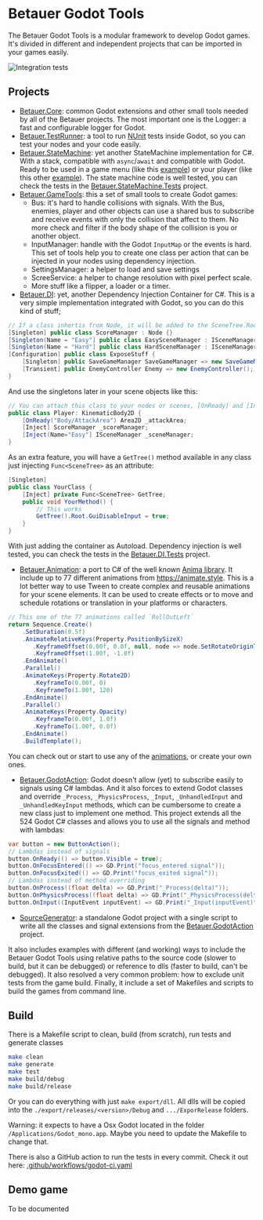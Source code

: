# Betauer Godot Tools
The Betauer Godot Tools is a modular framework to develop Godot games. It's divided in different and independent projects that can be imported in your games easily.
                     
![Integration tests](https://github.com/avilches/BetauerGodotTools/actions/workflows/godot-ci.yaml/badge.svg)

## Projects
- [Betauer.Core](Betauer.Core): common Godot extensions and other small tools needed by all of the Betauer projects. The most important one is the Logger: a fast and configurable logger for Godot.
- [Betauer.TestRunner](Betauer.TestRunner): a tool to run [NUnit](https://nunit.org/) tests inside Godot, so you can test your nodes and your code easily.
- [Betauer.StateMachine](Betauer.StateMachine): yet another StateMachine implementation for C#. With a stack, compatible with `async`/`await` and compatible with Godot. Ready to be used in a game menu (like this [example](DemoGame/Game/Managers/GameManager.cs)) or your player (like this other [example](DemoGame/Game/Character/Player/PlayerStateMachine.cs)).
The state machine code is well tested, you can check the tests in the [Betauer.StateMachine.Tests](Betauer.StateMachine.Tests) project.
- [Betauer.GameTools](Betauer.GameTools): this a set of small tools to create Godot games:
  - Bus: it's hard to handle collisions with signals. With the Bus, enemies, player and other objects can use a shared bus to subscribe and receive events with only the collision that affect to them. No more check and filter if the body shape of the collision is you or another object.
  - InputManager: handle with the Godot `InputMap` or the events is hard. This set of tools help you to create one class per action that can be injected in your
  nodes using dependency injection.
  - SettingsManager: a helper to load and save settings
  - ScreeService: a helper to change resolution with pixel perfect scale.
  - More stuff like a flipper, a loader or a timer.
- [Betauer.DI](Betauer.DI): yet, another Dependency Injection Container for C#.
This is a very simple implementation integrated with Godot, so you can do this kind of stuff;
```C#
// If a class inhertis from Node, it will be added to the SceneTree.Root like an autoload
[Singleton] public class ScoreManager : Node {}
[Singleton(Name = "Easy"] public class EasySceneManager : ISceneManager {}
[Singleton(Name = "Hard"] public class HardSceneManager : ISceneManager {}
[Configuration] public class ExposeStuff {
    [Singleton] public SaveGameManager SaveGameManager => new SaveGameManager();
    [Transient] public EnemyController Enemy => new EnemyController();
}
```
      
And use the singletons later in your scene objects like this:
```C#
// You can attach this class to your nodes or scenes, [OnReady] and [Inject] will be resolved at runtime
public class Player: KinematicBody2D {
    [OnReady("Body/AttackArea") Area2D _attackArea;
    [Inject] ScoreManager _scoreManager;
    [Inject(Name="Easy"] ISceneManager _sceneManager;
}
```
As an extra feature, you will have a `GetTree()` method available in any class just injecting `Func<SceneTree>` as an attribute:
```C#
[Singleton]
public class YourClass {
    [Inject] private Func<SceneTree> GetTree;
    public void YourMethod() {
        // This works
        GetTree().Root.GuiDisableInput = true;
    }
}
```
With just adding the container as Autoload. Dependency injection is well tested, you can check the tests in the [Betauer.DI.Tests](Betauer.DI.Tests) project.
- [Betauer.Animation](Betauer.Animation): a port to C# of the well known [Anima library](https://github.com/ceceppa/anima). It include up to 77 different animations from https://animate.style. This is a lot better way to use Tween to create complex and reusable animations for your scene elements. It can be used to create effects or to move and schedule rotations or translation in your platforms or characters.
```C#
// This one of the 77 animations called `RollOutLeft`
return Sequence.Create()
    .SetDuration(0.5f)
    .AnimateRelativeKeys(Property.PositionBySizeX)
       .KeyframeOffset(0.00f, 0.0f, null, node => node.SetRotateOriginToCenter())
       .KeyframeOffset(1.00f, -1.0f)
    .EndAnimate()
    .Parallel()
    .AnimateKeys(Property.Rotate2D)
       .KeyframeTo(0.00f, 0)
       .KeyframeTo(1.00f, 120)
    .EndAnimate()
    .Parallel()
    .AnimateKeys(Property.Opacity)
       .KeyframeTo(0.00f, 1.0f)
       .KeyframeTo(1.00f, 0.0f)
    .EndAnimate()
    .BuildTemplate();
```
You can check out or start to use any of the [animations](Betauer.Animation/Template.cs), or create your own ones. 

- [Betauer.GodotAction](Betauer.GodotAction): Godot doesn't allow (yet) to 
subscribe easily to signals using C# lambdas. And it also forces to extend
Godot classes and override `_Process`, `_PhysicsProcess`, `_Input`, `_UnhandledInput` and `_UnhandledKeyInput` methods, which can be cumbersome to create a new class just to implement one method.
This project extends all the 524 Godot C# classes and allows you to use all the signals and method with lambdas:
```C#
var button = new ButtonAction();
// Lambdas instead of signals
button.OnReady(() => button.Visible = true);
button.OnFocusEntered(() => GD.Print("focus_entered signal"));
button.OnFocusExited(() => GD.Print("focus_exited signal"));
// Lambdas instead of method overriding
button.OnProcess((float delta) => GD.Print("_Process(delta)"));  
button.OnPhysicsProcess((float delta) => GD.Print("_PhysicsProcess(delta)"));  
button.OnInput((InputEvent inputEvent) => GD.Print("_Input(inputEvent)"));  
```
- [SourceGenerator](SourceGenerator): a standalone Godot project with a single script to write all the classes and signal extensions from the [Betauer.GodotAction](Betauer.GodotAction) project.

It also includes examples with different (and working) ways to include the Betauer Godot Tools using relative paths to the source code (slower to build, but it can be debugged) or reference to dlls (faster to build, can't be debugged). It also resolved a very common problem: how to exclude unit tests from the game build. Finally, it include a set of Makefiles and scripts to build the games from command line. 

## Build

There is a Makefile script to clean, build (from scratch), run tests and generate classes
```bash
make clean 
make generate 
make test
make build/debug
make build/release
```
Or you can do everything with just `make export/dll`. All dlls will be copied into the `./export/releases/<version>/Debug` and `.../ExporRelease` folders.

Warning: it expects to have a Osx Godot located in the folder `/Applications/Godot_mono.app`. Maybe you need to update the Makefile to change that.

There is also a GitHub action to run the tests in every commit. Check it out here: [.github/workflows/godot-ci.yaml](.github/workflows/godot-ci.yaml) 

## Demo game

To be documented
